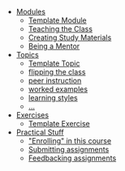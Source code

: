 - [Modules](./modules/README.md)
  - [Template Module](./modules/template-module.md)
  - [Teaching the Class]()
  - [Creating Study Materials]()
  - [Being a Mentor]()
- [Topics](./topics/README.md)
  - [Template Topic](./topics/template-topic.md)
  - [flipping the class]()
  - [peer instruction]()
  - [worked examples]()
  - [learning styles]()
  - [...]()
- [Exercises](./exercises/README.md)
  - [Template Exercise](./exercises/template-exercise.md)
- [Practical Stuff](./practical-stuff/README.md)
  - ["Enrolling" in this course]()
  - [Submitting assignments]()
  - [Feedbacking assignments]()

